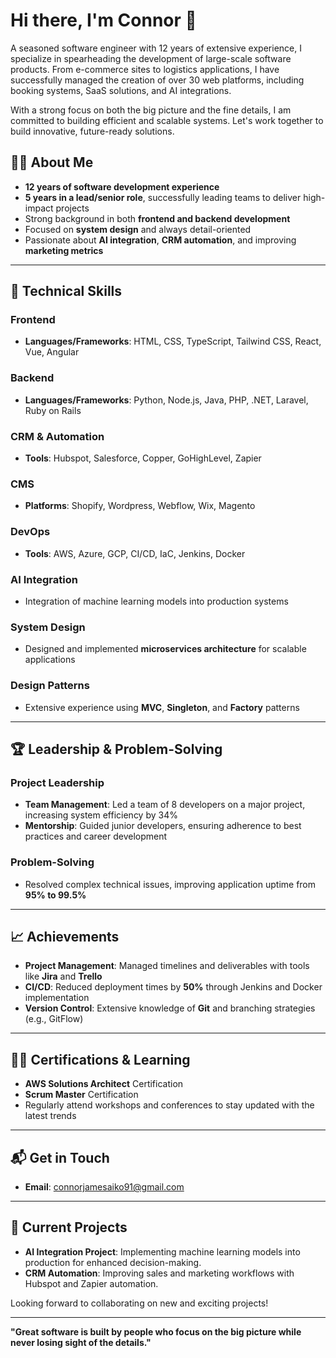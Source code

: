 # Hi there, I'm Connor 👋

A seasoned software engineer with 12 years of extensive experience, I specialize in spearheading the development of large-scale software products. From e-commerce sites to logistics applications, I have successfully managed the creation of over 30 web platforms, including booking systems, SaaS solutions, and AI integrations.

With a strong focus on both the big picture and the fine details, I am committed to building efficient and scalable systems. Let's work together to build innovative, future-ready solutions.

## 👨‍💻 About Me

- **12 years of software development experience**
- **5 years in a lead/senior role**, successfully leading teams to deliver high-impact projects
- Strong background in both **frontend and backend development**
- Focused on **system design** and always detail-oriented
- Passionate about **AI integration**, **CRM automation**, and improving **marketing metrics**
  
---

## 🔧 Technical Skills

### Frontend
- **Languages/Frameworks**: HTML, CSS, TypeScript, Tailwind CSS, React, Vue, Angular

### Backend
- **Languages/Frameworks**: Python, Node.js, Java, PHP, .NET, Laravel, Ruby on Rails

### CRM & Automation
- **Tools**: Hubspot, Salesforce, Copper, GoHighLevel, Zapier

### CMS
- **Platforms**: Shopify, Wordpress, Webflow, Wix, Magento

### DevOps
- **Tools**: AWS, Azure, GCP, CI/CD, IaC, Jenkins, Docker

### AI Integration
- Integration of machine learning models into production systems

### System Design
- Designed and implemented **microservices architecture** for scalable applications

### Design Patterns
- Extensive experience using **MVC**, **Singleton**, and **Factory** patterns

---

## 🏆 Leadership & Problem-Solving

### Project Leadership
- **Team Management**: Led a team of 8 developers on a major project, increasing system efficiency by 34%
- **Mentorship**: Guided junior developers, ensuring adherence to best practices and career development

### Problem-Solving
- Resolved complex technical issues, improving application uptime from **95% to 99.5%**

---

## 📈 Achievements

- **Project Management**: Managed timelines and deliverables with tools like **Jira** and **Trello**
- **CI/CD**: Reduced deployment times by **50%** through Jenkins and Docker implementation
- **Version Control**: Extensive knowledge of **Git** and branching strategies (e.g., GitFlow)

---

## 🧑‍🎓 Certifications & Learning

- **AWS Solutions Architect** Certification
- **Scrum Master** Certification
- Regularly attend workshops and conferences to stay updated with the latest trends

---

## 📬 Get in Touch

- **Email**: [connorjamesaiko91@gmail.com](mailto:connorjamesaiko91@gmail.com)

---

## 🔨 Current Projects

- **AI Integration Project**: Implementing machine learning models into production for enhanced decision-making.
- **CRM Automation**: Improving sales and marketing workflows with Hubspot and Zapier automation.

Looking forward to collaborating on new and exciting projects!

---

**"Great software is built by people who focus on the big picture while never losing sight of the details."**
